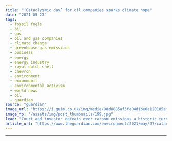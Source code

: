 ```yaml
---
title: "‘Cataclysmic day’ for oil companies sparks climate hope"
date: "2021-05-27"
tags: 
  - fossil fuels
  - oil
  - gas
  - oil and gas companies
  - climate change
  - greenhouse gas emissions
  - business
  - energy
  - energy industry
  - royal dutch shell
  - chevron
  - environment
  - exxonmobil
  - environmental activism
  - world news
  - oil
  - guardian
source: "guardian"
image_url: "https://i.guim.co.uk/img/media/88d8885af3fe04d1be0a120185afb3e24b7409bc/0_118_5249_3151/master/5249.jpg?width=460&quality=85&auto=format&fit=max&s=fc57c118ec71ca2f75ca055f3c208ac8"
image_fp: "/assets/img/post_thumbnails/199.jpg"
lead: "Court and investor defeats over carbon emissions a historic turning point, say campaigners and lawyersA “cataclysmic day” for three major oil companies in which investors rebelled over climate fears and a court ordered fossil fuel emissions to be sla..."
article_url: "https://www.theguardian.com/environment/2021/may/27/cataclysmic-day-for-oil-companies-sparks-climate-hope"
---
```


---
